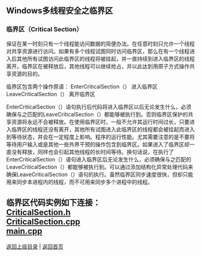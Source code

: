 <!--
{
	"author": "lxf",
	"title": "Windows多线程安全之临界区",
	"date": "2019-10-15 12:13:23",
	"category": "Windows核心编程"
}
-->

Windows多线程安全之临界区
------------------------------------------------------------
### 临界区（Critical Section）
保证在某一时刻只有一个线程能访问数据的简便办法。在任意时刻只允许一个线程对共享资源进行访问。如果有多个线程试图同时访问临界区，那么在有一个线程进入后其他所有试图访问此临界区的线程将被挂起，并一直持续到进入临界区的线程离开。临界区在被释放后，其他线程可以继续抢占，并以此达到用原子方式操作共享资源的目的。

临界区包含两个操作原语： EnterCriticalSection（） 进入临界区 LeaveCriticalSection（） 离开临界区  

EnterCriticalSection（）语句执行后代码将进入临界区以后无论发生什么，必须确保与之匹配的LeaveCriticalSection（）都能够被执行到。否则临界区保护的共享资源将永远不会被释放。在使用临界区时，一般不允许其运行时间过长，只要进入临界区的线程还没有离开，其他所有试图进入此临界区的线程都会被挂起而进入到等待状态，并会在一定程度上影响。程序的运行性能。尤其需要注意的是不要将等待用户输入或是其他一些外界干预的操作包含到临界区。如果进入了临界区却一直没有释放，同样也会引起其他线程的长时间等待。换句话说，在执行了EnterCriticalSection（）语句进入临界区后无论发生什么，必须确保与之匹配的LeaveCriticalSection（）都能够被执行到。可以通过添加结构化异常处理代码来确保LeaveCriticalSection（）语句的执行。虽然临界区同步速度很快，但却只能用来同步本进程内的线程，而不可用来同步多个进程中的线程。  
 
临界区代码实例如下连接：  
[CriticalSection.h](./CriticalSection/CriticalSection.h)  
[CriticalSection.cpp](./CriticalSection/CriticalSection.cpp)  
[main.cpp](./CriticalSection/main.cpp)  
------------------------------------------------------------
[返回上级目录](./../../../../categories/Windows核心编程/README.md)  |
[返回首页](./../../../../README.md)